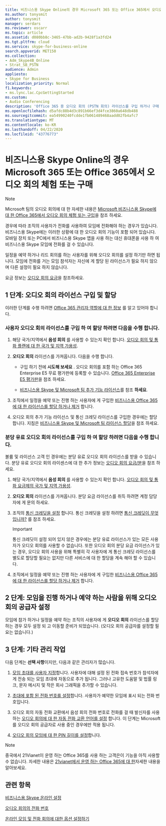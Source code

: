```yaml
---
title: 비즈니스용 Skype Online의 경우 Microsoft 365 또는 Office 365에서 오디오 회의 체험 또는 구매
ms.author: tonysmit
author: tonysmit
manager: serdars
ms.reviewer: oscarr
ms.topic: article
ms.assetid: d080bb8c-3465-47bb-ad2b-9428f1a3fd24
ms.tgt.pltfrm: cloud
ms.service: skype-for-business-online
search.appverid: MET150
ms.collection:
- Adm_Skype4B_Online
- Strat_SB_PSTN
audience: Admin
appliesto:
- Skype for Business
localization_priority: Normal
f1.keywords:
- ms.lync.lac.CpcGettingStarted
ms.custom:
- Audio Conferencing
description: 'Office 365 용 오디오 회의 (PSTN 회의) 라이선스를 구입 하거나 구매 하 여 사용자가 전화를 걸 수 있는 컨퍼런스 통화를 설정 하는 방법에 대해 알아봅니다. '
ms.openlocfilehash: d5afdc88b4d3c891b66ef3d4fce3860a648db488
ms.sourcegitcommit: ea54990240fcdde1fb061489468aadd02fb4afc7
ms.translationtype: MT
ms.contentlocale: ko-KR
ms.lasthandoff: 04/22/2020
ms.locfileid: "43776773"
---
```

# <a name="try-or-purchase-audio-conferencing-in-microsoft-365-or-office-365-for-skype-for-business-online"></a>비즈니스용 Skype Online의 경우 Microsoft 365 또는 Office 365에서 오디오 회의 체험 또는 구매

> [!Note]
> Microsoft 팀의 오디오 회의에 대 한 자세한 내용은 [Microsoft 비즈니스용 Skype에 대 한 Office 365에서 오디오 회의 체험 또는 구입](/MicrosoftTeams/try-or-purchase-audio-conferencing-in-office-365-for-teams)을 참조 하세요.


경우에 따라 조직의 사용자가 전화를 사용하여 모임에 전화해야 하는 경우가 있습니다. 비즈니스용 Skype에는 이러한 상황에 대 한 오디오 회의 기능이 포함 되어 있습니다. 모바일 장치 또는 PC에서 비즈니스용 Skype 앱을 사용 하는 대신 휴대폰을 사용 하 여 비즈니스용 Skype 모임에 전화를 걸 수 있습니다.

일정을 예약 하거나 리드 회의를 하는 사용자를 위해 오디오 회의를 설정 하기만 하면 됩니다. 모임에 전화를 거는 모임 참석자는 자신에 게 할당 된 라이선스가 필요 하지 않으며 다른 설정이 필요 하지 않습니다.

요금 정보는 [오디오 회의 요금](https://products.office.com/skype-for-business/audio-conferencing#Requirements)을 참조하세요.

## <a name="step-1-buy-and-assign-audio-conferencing-licenses"></a>1 단계: 오디오 회의 라이선스 구입 및 할당

이러한 단계를 수행 하려면 [Office 365 관리자 역할에 대 한 정보](https://support.office.com/article/da585eea-f576-4f55-a1e0-87090b6aaa9d) 를 알고 있어야 합니다.

### <a name="to-buy-and-assign-user-audio-conferencing-licenses"></a>사용자 오디오 회의 라이선스를 구입 하 여 할당 하려면 다음을 수행 합니다.

1. 해당 국가/지역에서 **음성 회의** 를 사용할 수 있는지 확인 합니다. [오디오 회의 및 통화 플랜에 대 한 국가 및 지역 가용성](/microsoftteams/country-and-region-availability-for-audio-conferencing-and-calling-plans/country-and-region-availability-for-audio-conferencing-and-calling-plans). 
    
2. **오디오 회의** 라이선스를 가져옵니다. 다음을 수행 합니다.

   - 구입 하기 전에 **시도해 보세요** . 오디오 회의를 포함 하는 Office 365 Enterprise E5 무료 평가판에 등록할 수 있습니다. [Office 365 Enterprise E5 평가판](https://portal.office.com/Signup?OfferId=101bde18-5ffb-4d79-a47b-f5b2c62525b3)을 참조 하세요.

   - [비즈니스용 Skype 및 Microsoft 팀 추가 기능 라이선스](../skype-for-business-and-microsoft-teams-add-on-licensing/skype-for-business-and-microsoft-teams-add-on-licensing.md)를 참조 **하세요**.

3. 조직에서 일정을 예약 또는 진행 하는 사용자에 게 구입한 [비즈니스용 Office 365에 대 한 라이선스를 할당 하거나 제거](https://support.office.com/article//997596b5-4173-4627-b915-36abac6786dc) 합니다.

4. 오디오 회의 추가 기능 라이선스 및 통신 크레딧 라이선스를 구입한 경우에는 할당 합니다. 지침은 [비즈니스용 Skype 및 Microsoft 팀 라이선스 할당](../skype-for-business-and-microsoft-teams-add-on-licensing/assign-skype-for-business-and-microsoft-teams-licenses.md)을 참조 하세요.

### <a name="to-buy-and-assign-pay-per-minute-audio-conferencing-licenses"></a>분당 유료 오디오 회의 라이선스를 구입 하 여 할당 하려면 다음을 수행 합니다.

볼륨 및 라이선스 고객 인 경우에는 분당 유료 오디오 회의 라이선스를 받을 수 있습니다. 분당 유료 오디오 회의 라이센스에 대 한 추가 정보는 [오디오 회의 요금/분](/microsoftteams/audio-conferencing-pay-per-minute)을 참조 하세요. 
  
1. 해당 국가/지역에서 **음성 회의** 를 사용할 수 있는지 확인 합니다. [오디오 회의 및 통화 요금제의 국가 및 지역 가용성](/microsoftteams/country-and-region-availability-for-audio-conferencing-and-calling-plans/country-and-region-availability-for-audio-conferencing-and-calling-plans). 
    
2. **오디오 회의** 라이선스를 가져옵니다. 분당 요금 라이선스를 취득 하려면 계정 담당자에 게 문의 하세요.
    
3. 조직의 [통신 크레딧을 설정](/microsoftteams/set-up-communications-credits-for-your-organization) 합니다. 통신 크레딧을 설정 하려면 [통신 크레딧이 무엇입니까?](/microsoftteams/what-are-communications-credits) 를 참조 하세요.
    
    > [!IMPORTANT]
    > 통신 크레딧이 설정 되어 있지 않은 경우에는 분당 유료 라이선스가 있는 모든 사용자가 오디오 회의를 사용할 수 없습니다. 또한 오디오 회의 분당 요금 라이선스가 있는 경우, 오디오 회의 사용을 위해 특별히 각 사용자에 게 통신 크레딧 라이선스를 별도로 할당할 필요는 없지만 다른 서비스에 대 한 할당을 계속 해야 할 수 있습니다.

4. 조직에서 일정을 예약 또는 진행 하는 사용자에 게 구입한 [비즈니스용 Office 365에 대 한 라이선스를 할당 하거나 제거](https://support.office.com/article/997596b5-4173-4627-b915-36abac6786dc) 합니다.


## <a name="step-2-set-the-audio-conferencing-provider-for-people-who-lead-or-schedule-meetings"></a>2 단계: 모임을 진행 하거나 예약 하는 사람을 위해 오디오 회의 공급자 설정

모임에 참가 하거나 일정을 예약 하는 조직의 사용자에 게 **오디오 회의** 라이선스를 할당 하는 경우 모두 설정 되 고 이동할 준비가 되었습니다. (오디오 회의 공급자를 설정할 필요는 없습니다.)

## <a name="step-3-other-admin-tasks"></a>3 단계: 기타 관리 작업

다음 단계는 **선택 사항**이지만, 다음과 같은 관리자가 많습니다.

1. [모임 초대를 사용자 지정](../set-up-skype-for-business-online/customize-meeting-invitations.md)합니다. 사용자에 대해 설정 된 전화 접속 번호가 참석자에 게 전송 되는 모임 초대에 자동으로 추가 됩니다. 그러나 고유한 도움말 및 법률 링크, 문자 메시지 및 작은 회사 그래픽을 추가할 수 있습니다.

2. [초대에 포함 된 전화 번호를 설정](set-the-phone-numbers-included-on-invites.md)합니다. 사용자가 예약한 모임에 표시 되는 전화 번호입니다.

3. 오디오 회의 자동 전화 교환에서 음성 회의 전화 번호로 전화를 걸 때 발신자를 사용 하는 [오디오 회의에 대 한 자동 전화 교환 언어를 설정](set-auto-attendant-languages-for-audio-conferencing.md) 합니다. 이 단계는 Microsoft를 오디오 회의 공급자로 사용 중인 경우에만 적용 됩니다.

4. [오디오 회의 모임에 대 한 PIN 길이를 설정](set-the-pin-length-for-audio-conferencing-meetings.md)합니다.


> [!NOTE]
> 중국에서 21Vianet이 운영 하는 Office 365를 사용 하는 고객은이 기능을 아직 사용할 수 없습니다. 자세한 내용은 [21vianet에서 운영 하는 Office 365에 대 한](https://support.office.com/article/A8AB5061-3346-4DA0-BB7C-5260822B53AE)자세한 내용을 알아보세요.

## <a name="related-topics"></a>관련 항목

[비즈니스용 Skype 온라인 설정](../set-up-skype-for-business-online/set-up-skype-for-business-online.md)

[오디오 회의의 전화 번호](phone-numbers-for-audio-conferencing.md)

[온라인 모임 및 전화 회의에 대한 옵션 설정하기](https://support.office.com/article/DCD1CA39-0C1F-466C-9573-F04138FEF5E2)

